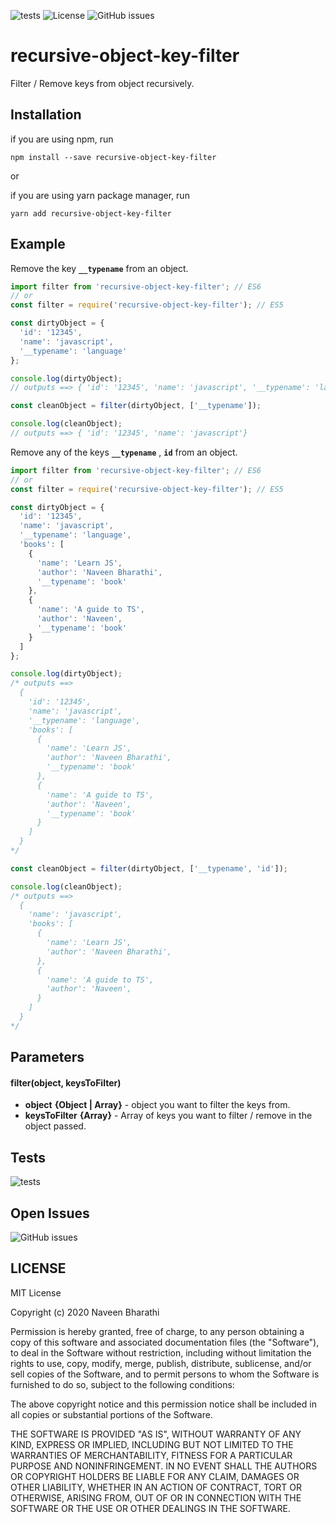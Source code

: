 ![tests](https://github.com/naveen-bharathi/recursive-object-key-filter/workflows/tests/badge.svg?event=push) ![License](https://img.shields.io/github/license/naveen-bharathi/recursive-object-key-filter) ![GitHub issues](https://img.shields.io/github/issues/naveen-bharathi/recursive-object-key-filter)

# recursive-object-key-filter

Filter / Remove keys from object recursively.

## Installation

if you are using npm, run
```
npm install --save recursive-object-key-filter
```

or

if you are using yarn package manager, run
```
yarn add recursive-object-key-filter
```

## Example

Remove the key **`__typename`** from an object.

```javascript
import filter from 'recursive-object-key-filter'; // ES6
// or
const filter = require('recursive-object-key-filter'); // ES5

const dirtyObject = {
  'id': '12345',
  'name': 'javascript',
  '__typename': 'language'
};

console.log(dirtyObject);
// outputs ==> { 'id': '12345', 'name': 'javascript', '__typename': 'language' }

const cleanObject = filter(dirtyObject, ['__typename']);

console.log(cleanObject);
// outputs ==> { 'id': '12345', 'name': 'javascript'}
```

Remove any of the keys **`__typename`** , **`id`** from an object.

```javascript
import filter from 'recursive-object-key-filter'; // ES6
// or
const filter = require('recursive-object-key-filter'); // ES5

const dirtyObject = {
  'id': '12345',
  'name': 'javascript',
  '__typename': 'language',
  'books': [
    {
      'name': 'Learn JS',
      'author': 'Naveen Bharathi',
      '__typename': 'book'
    },
    {
      'name': 'A guide to TS',
      'author': 'Naveen',
      '__typename': 'book'
    }
  ]
};

console.log(dirtyObject);
/* outputs ==>  
  {
    'id': '12345',
    'name': 'javascript',
    '__typename': 'language',
    'books': [
      {
        'name': 'Learn JS',
        'author': 'Naveen Bharathi',
        '__typename': 'book'
      },
      {
        'name': 'A guide to TS',
        'author': 'Naveen',
        '__typename': 'book'
      }
    ]
  }
*/

const cleanObject = filter(dirtyObject, ['__typename', 'id']);

console.log(cleanObject);
/* outputs ==>  
  {
    'name': 'javascript',
    'books': [
      {
        'name': 'Learn JS',
        'author': 'Naveen Bharathi',
      },
      {
        'name': 'A guide to TS',
        'author': 'Naveen',
      }
    ]
  }
*/
```

## Parameters

#### filter(object, keysToFilter)
- **object** **{Object | Array}** - object you want to filter the keys from.
- **keysToFilter** **{Array}** - Array of keys you want to filter / remove in the object passed.


## Tests

![tests](https://github.com/naveen-bharathi/recursive-object-key-filter/workflows/tests/badge.svg?event=push)


## Open Issues

![GitHub issues](https://img.shields.io/github/issues/naveen-bharathi/recursive-object-key-filter)


## LICENSE

MIT License

Copyright (c) 2020 Naveen Bharathi

Permission is hereby granted, free of charge, to any person obtaining a copy
of this software and associated documentation files (the "Software"), to deal
in the Software without restriction, including without limitation the rights
to use, copy, modify, merge, publish, distribute, sublicense, and/or sell
copies of the Software, and to permit persons to whom the Software is
furnished to do so, subject to the following conditions:

The above copyright notice and this permission notice shall be included in all
copies or substantial portions of the Software.

THE SOFTWARE IS PROVIDED "AS IS", WITHOUT WARRANTY OF ANY KIND, EXPRESS OR
IMPLIED, INCLUDING BUT NOT LIMITED TO THE WARRANTIES OF MERCHANTABILITY,
FITNESS FOR A PARTICULAR PURPOSE AND NONINFRINGEMENT. IN NO EVENT SHALL THE
AUTHORS OR COPYRIGHT HOLDERS BE LIABLE FOR ANY CLAIM, DAMAGES OR OTHER
LIABILITY, WHETHER IN AN ACTION OF CONTRACT, TORT OR OTHERWISE, ARISING FROM,
OUT OF OR IN CONNECTION WITH THE SOFTWARE OR THE USE OR OTHER DEALINGS IN THE
SOFTWARE.
